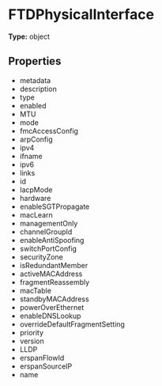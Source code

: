 # FTDPhysicalInterface


**Type:** object

## Properties
* metadata
* description
* type
* enabled
* MTU
* mode
* fmcAccessConfig
* arpConfig
* ipv4
* ifname
* ipv6
* links
* id
* lacpMode
* hardware
* enableSGTPropagate
* macLearn
* managementOnly
* channelGroupId
* enableAntiSpoofing
* switchPortConfig
* securityZone
* isRedundantMember
* activeMACAddress
* fragmentReassembly
* macTable
* standbyMACAddress
* powerOverEthernet
* enableDNSLookup
* overrideDefaultFragmentSetting
* priority
* version
* LLDP
* erspanFlowId
* erspanSourceIP
* name
